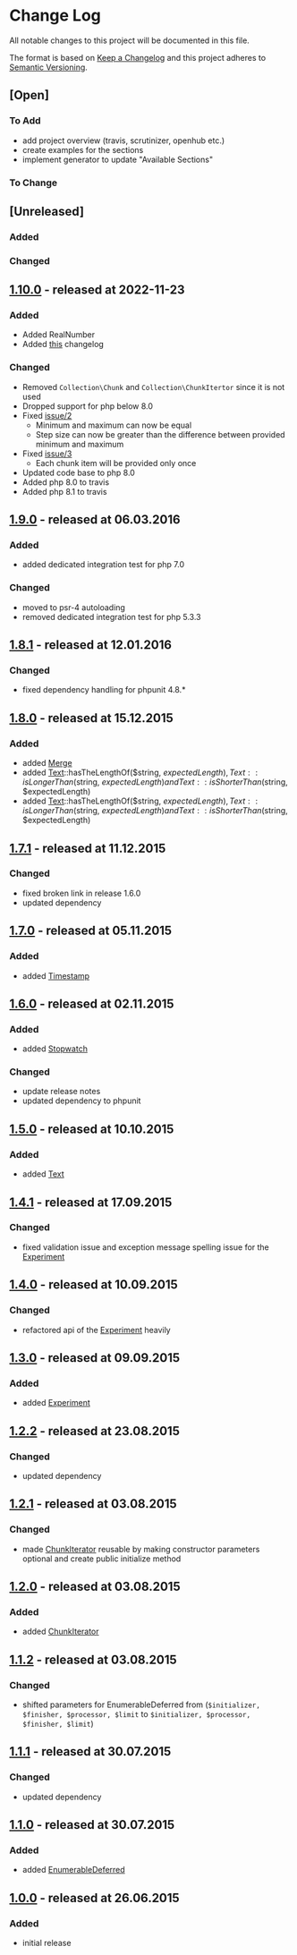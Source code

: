 # Change Log

All notable changes to this project will be documented in this file.

The format is based on [Keep a Changelog](http://keepachangelog.com/)
and this project adheres to [Semantic Versioning](http://semver.org/).

## [Open]

### To Add

* add project overview (travis, scrutinizer, openhub etc.)
* create examples for the sections
* implement generator to update "Available Sections"

### To Change

## [Unreleased]

### Added

### Changed

## [1.10.0](https://github.com/bazzline/php_component_toolbox/tree/1.10.0) - released at 2022-11-23

### Added

* Added RealNumber
* Added [this](CHANGELOG.md) changelog

### Changed

* Removed `Collection\Chunk` and `Collection\ChunkItertor` since it is not used
* Dropped support for php below 8.0
* Fixed [issue/2](https://github.com/bazzline/php_component_toolbox/issues/2)
    * Minimum and maximum can now be equal
    * Step size can now be greater than the difference between provided minimum and maximum
* Fixed [issue/3](https://github.com/bazzline/php_component_toolbox/issues/3)
    * Each chunk item will be provided only once
* Updated code base to php 8.0
* Added php 8.0 to travis
* Added php 8.1 to travis

## [1.9.0](https://github.com/bazzline/php_component_toolbox/tree/1.9.0) - released at 06.03.2016

### Added

* added dedicated integration test for php 7.0

### Changed

* moved to psr-4 autoloading
* removed dedicated integration test for php 5.3.3

## [1.8.1](https://github.com/bazzline/php_component_toolbox/tree/1.8.0) - released at 12.01.2016

### Changed

* fixed dependency handling for phpunit 4.8.\*

## [1.8.0](https://github.com/bazzline/php_component_toolbox/tree/1.8.0) - released at 15.12.2015

### Added

* added [Merge](https://github.com/bazzline/php_component_toolbox/blob/master/source/HashMap/Merge.php)
* added [Text](https://github.com/bazzline/php_component_toolbox/blob/master/source/Scalar/Text.php)::hasTheLengthOf($string, $expectedLength), Text::isLongerThan($string, $expectedLength) and Text::isShorterThan($string, $expectedLength)
* added [Text](https://github.com/bazzline/php_component_toolbox/blob/master/source/Scalar/Text.php)::hasTheLengthOf($string, $expectedLength), Text::isLongerThan($string, $expectedLength) and Text::isShorterThan($string, $expectedLength)

## [1.7.1](https://github.com/bazzline/php_component_toolbox/tree/1.7.1) - released at 11.12.2015

### Changed

* fixed broken link in release 1.6.0
* updated dependency

## [1.7.0](https://github.com/bazzline/php_component_toolbox/tree/1.7.0) - released at 05.11.2015

### Added

* added [Timestamp](https://github.com/bazzline/php_component_toolbox/blob/1.7.0/source/Net/Bazzline/Component/Toolbox/Time/Timestamp.php)

## [1.6.0](https://github.com/bazzline/php_component_toolbox/tree/1.6.0) - released at 02.11.2015

### Added

* added [Stopwatch](https://github.com/bazzline/php_component_toolbox/blob/1.6.0/source/Net/Bazzline/Component/Toolbox/Time/Stopwatch.php)

### Changed

* update release notes
* updated dependency to phpunit

## [1.5.0](https://github.com/bazzline/php_component_toolbox/tree/1.5.0) - released at 10.10.2015

### Added

* added [Text](https://github.com/bazzline/php_component_toolbox/blob/1.5.0/source/Net/Bazzline/Component/Toolbox/Scalar/Text.php)

## [1.4.1](https://github.com/bazzline/php_component_toolbox/tree/1.4.1) - released at 17.09.2015

### Changed

* fixed validation issue and exception message spelling issue for the [Experiment](https://github.com/bazzline/php_component_toolbox/blob/1.4.1/source/Net/Bazzline/Component/Toolbox/Process/Experiment.php)

## [1.4.0](https://github.com/bazzline/php_component_toolbox/tree/1.4.0) - released at 10.09.2015

### Changed

* refactored api of the [Experiment](https://github.com/bazzline/php_component_toolbox/blob/1.4.0/source/Net/Bazzline/Component/Toolbox/Process/Experiment.php) heavily

## [1.3.0](https://github.com/bazzline/php_component_toolbox/tree/1.3.0) - released at 09.09.2015

### Added

* added [Experiment](https://github.com/bazzline/php_component_toolbox/blob/1.3.0/source/Net/Bazzline/Component/Toolbox/Process/Experiment.php)

## [1.2.2](https://github.com/bazzline/php_component_toolbox/tree/1.2.2) - released at 23.08.2015

### Changed

* updated dependency

## [1.2.1](https://github.com/bazzline/php_component_toolbox/tree/1.2.1) - released at 03.08.2015

### Changed

* made [ChunkIterator](https://github.com/bazzline/php_component_toolbox/blob/1.2.1/source/Net/Bazzline/Component/Toolbox/Collection/Chunk/ChunkIterator.php) reusable by making constructor parameters optional and create public initialize method

## [1.2.0](https://github.com/bazzline/php_component_toolbox/tree/1.2.0) - released at 03.08.2015

### Added

* added [ChunkIterator](https://github.com/bazzline/php_component_toolbox/blob/1.2.0/source/Net/Bazzline/Component/Toolbox/Collection/Chunk/ChunkIterator.php)

## [1.1.2](https://github.com/bazzline/php_component_toolbox/tree/1.1.2) - released at 03.08.2015

### Changed

* shifted parameters for EnumerableDeferred from (`$initializer, $finisher, $processor, $limit` to `$initializer, $processor, $finisher, $limit`)

## [1.1.1](https://github.com/bazzline/php_component_toolbox/tree/1.1.1) - released at 30.07.2015

### Changed

* updated dependency 

## [1.1.0](https://github.com/bazzline/php_component_toolbox/tree/1.1.0) - released at 30.07.2015

### Added

* added [EnumerableDeferred](https://github.com/bazzline/php_component_toolbox/blob/1.1.0/source/Net/Bazzline/Component/Toolbox/Process/EnumerableDeferred.php)

## [1.0.0](https://github.com/bazzline/php_component_toolbox/tree/1.0.0) - released at 26.06.2015

### Added

* initial release 
